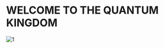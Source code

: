 # WELCOME TO THE QUANTUM KINGDOM

![1](https://user-images.githubusercontent.com/64016811/198864266-de0db479-f02e-490e-be39-cc274af51578.png)
